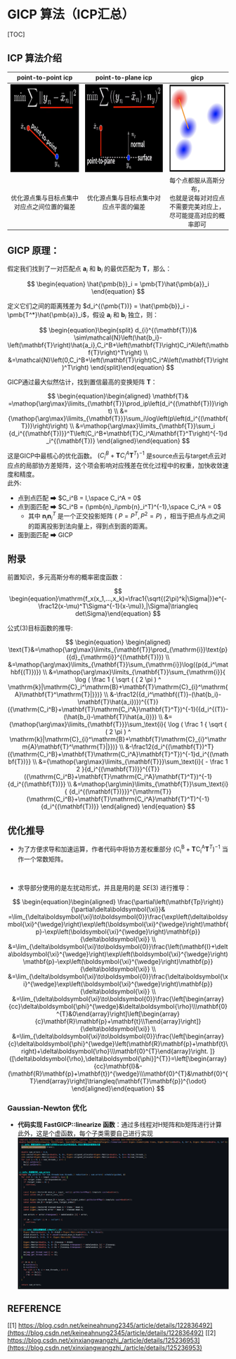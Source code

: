 # GICP 算法（ICP汇总）

[TOC]

## ICP 算法介绍 
|                 point-to-point icp                  |                 point-to-plane icp                  |                                      gicp                                      |
| :-------------------------------------------------: | :-------------------------------------------------: | :------------------------------------------------------------------------------------------: |
| <img src="./imgs/point2point_icp.png" height="200"> | <img src="./imgs/point2plane_icp.png" height="200"> |                           <img src="./imgs/gicp.png" height="200">                           |
|     优化源点集与目标点集中对应点之间位置的偏差      |       优化源点集与目标点集中对应点平面的偏差        | 每个点都服从高斯分布，<br> 也就是说每对对应点不需要完美对应上，<br> 尽可能提高对应的概率即可 |

## GICP 原理：
假定我们找到了一对匹配点 $\pmb{a}_i$ 和 $\pmb{b}_i$ 的最优匹配为 $\pmb{T}$，那么：

$$
\begin{equation}
    \hat{\pmb{b}}_i = \pmb{T}\hat{\pmb{a}}_i
\end{equation}
$$

定义它们之间的距离残差为 $d_i^{(\pmb{T})} = \hat{\pmb{b}}_i - \pmb{T^*}\hat{\pmb{a}}_i$，假设 $\pmb{a}_i$ 和 $\pmb{b}_i$ 独立，则：

$$
\begin{equation}\begin{split}
d_{i}^{(\mathbf{T})}& \sim\mathcal{N}\left(\hat{b_i}-\left(\mathbf{T}\right)\hat{a_i},C_i^B+\left(\mathbf{T}\right)C_i^A\left(\mathbf{T}\right)^T\right)  \\
&=\mathcal{N}\left(0,C_i^B+\left(\mathbf{T}\right)C_i^A\left(\mathbf{T}\right)^T\right)
\end{split}\end{equation}
$$

GICP通过最大似然估计，找到置信最高的变换矩阵 $\pmb{T}$：

$$
\begin{equation}\begin{aligned}
\mathbf{T}& =\mathop{\arg\max}\limits_{\mathbf{T}}\prod_ip\left(d_i^{(\mathbf{T})}\right)  \\
&={\mathop{\arg\max}\limits_{\mathbf{T}}}\sum_i\log\left(p\left(d_i^{(\mathbf{T})}\right)\right) \\
&=\mathop{\arg\max}\limits_{\mathbf{T}}\sum_i {d_i^{(\mathbf{T})}}^T\left(C_i^B+\mathbf{T}C_i^A\mathbf{T}^T\right)^{-1}d_i^{(\mathbf{T})}
\end{aligned}\end{equation}
$$

这是GICP中最核心的优化函数。 $\left(C_i^B+\mathbf{T}C_i^A\mathbf{T}^T\right)^{-1}$ 是source点云与target点云对应点的局部协方差矩阵，这个项会影响对应残差在优化过程中的权重，加快收敛速度和精度。<br>
此外:
* 点到点匹配 ➡ $C_i^B = I,\space C_i^A = 0$
* 点到面匹配 ➡ $C_i^B = (\pmb{n}_i\pmb{n}_i^T)^{-1},\space C_i^A = 0$
  * 其中 $\pmb{n}_i\pmb{n}_i^T$ 是一个正交投影矩阵 ( $P = P^T, P^2 = P$)  ，相当于把点与点之间的距离投影到法向量上，得到点到面的距离。
* 面到面匹配 ➡ GICP

## 附录
前置知识，多元高斯分布的概率密度函数：

$$
\begin{equation}\mathrm{f_x(x_1,...,x_k)=\frac1{\sqrt{(2\pi)^k|\Sigma|}}e^{-\frac12(x-\mu)^T\Sigma^{-1}(x-\mu)},|\Sigma|\triangleq det\Sigma}\end{equation}
$$

公式(3)目标函数的推导:

$$
\begin{equation}
\begin{aligned}
\text{T}&=\mathop{\arg\max}\limits_{\mathbf{T}}\prod_{\mathrm{i}}\text{p}({d}_{\mathrm{i}}^{(\mathbf{T})})  \\
&=\mathop{\arg\max}\limits_{\mathbf{T}}\sum_{\mathrm{i}}\log({p(d_i^\mathbf{(T)})}) \\
&=\mathop{\arg\max}\limits_{\mathbf{T}}\sum_{\mathrm{i}}{ \log ( \frac 1 { \sqrt { ( 2 \pi ) ^ \mathrm{k}|\mathrm{C}_i^\mathrm{B}+\mathbf{T}\mathrm{C}_{i}^\mathrm{A}\mathbf{T}^\mathrm{T}|}})} \\
&-\frac12({d_i^\mathbf{(T)}-(\hat{b_i}-\mathbf{T}\hat{a_i})})^{{T}}({\mathrm{C_i^B}+\mathbf{T}\mathrm{C_i^A}\mathbf{T}^T})^{-1}({d_i^{(T)}-(\hat{b_i}-\mathbf{T}\hat{a_i})}) \\
&={\mathop{\arg\max}\limits_{\mathbf{T}}}\sum_\text{i}{ \log ( \frac 1 { \sqrt { ( 2 \pi ) ^ \mathrm{k}|\mathrm{C}_{i}^\mathrm{B}+\mathbf{T}\mathrm{C}_{i}^\mathrm{A}\mathbf{T}^\mathrm{T}|}})} \\
&-\frac12{d_i^{(\mathbf{T})^T}({\mathrm{C_i^B}+\mathbf{T}\mathrm{C_i^A}\mathbf{T}^T})^{-1}d_i^{(\mathbf{T})}} \\
&={\mathop{\arg\max}\limits_{\mathbf{T}}}\sum_\text{i}{ - \frac 1 2 }{d_i^{(\mathbf{T})}}^{{T}}({\mathrm{C_i^B}+\mathbf{T}\mathrm{C_i^A}\mathbf{T}^T})^{-1}{d_i^{(\mathbf{T})}} \\
&=\mathop{\arg\min}\limits_{\mathbf{T}}\sum_\text{i}{ {d_i^{(\mathbf{T})}}}^{\mathrm{T}}(\mathrm{C_i^B}+\mathbf{T}\mathrm{C_i^A}\mathbf{T}^T)^{-1}{d_i^{(\mathbf{T})}}
\end{aligned}
\end{equation}
$$

## 优化推导
- 为了方便求导和加速运算，作者代码中将协方差权重部分 $(\mathrm{C_i^B}+\mathbf{T}\mathrm{C_i^A}\mathbf{T}^T)^{-1}$ 当作一个常数矩阵。 
<br>

- 求导部分使用的是左扰动形式，并且是用的是 $SE(3)$ 进行推导：

$$
\begin{equation}\begin{aligned}
\frac{\partial\left(\mathbf{Tp}\right)}{\partial\delta\boldsymbol{\xi}}& =\lim_{\delta\boldsymbol{\xi}\to\boldsymbol{0}}\frac{\exp\left(\delta\boldsymbol{\xi}^{\wedge}\right)\exp\left(\boldsymbol{\xi}^{\wedge}\right)\mathbf{p}-\exp\left(\boldsymbol{\xi}^{\wedge}\right)\mathbf{p}}{\delta\boldsymbol{\xi}}  \\
&=\lim_{\delta\boldsymbol{\xi}\to\boldsymbol{0}}\frac{\left(\mathbf{I}+\delta\boldsymbol{\xi}^{\wedge}\right)\exp\left(\boldsymbol{\xi}^{\wedge}\right)\mathbf{p}-\exp\left(\boldsymbol{\xi}^{\wedge}\right)\mathbf{p}}{\delta\boldsymbol{\xi}} \\
&=\lim_{\delta\boldsymbol{\xi}\to\boldsymbol{0}}\frac{\delta\boldsymbol{\xi}^{\wedge}\exp\left(\boldsymbol{\xi}^{\wedge}\right)\mathbf{p}}{\delta\boldsymbol{\xi}} \\
&=\lim_{\delta\boldsymbol{\xi}\to\boldsymbol{0}}\frac{\left[\begin{array}{cc}\delta\boldsymbol{\phi}^{\wedge}&\delta\boldsymbol{\rho}\\\mathbf{0}^{T}&0\end{array}\right]\left[\begin{array}{c}\mathbf{R}\mathbf{p}+\mathbf{t}\\1\end{array}\right]}{\delta\boldsymbol{\xi}} \\
&=\lim_{\delta\boldsymbol{\xi}\to\boldsymbol{0}}\frac{\left[\begin{array}{c}\delta\boldsymbol{\phi}^{\wedge}\left(\mathbf{R}\mathbf{p}+\mathbf{t}\right)+\delta\boldsymbol{\rho}\\\mathbf{0}^{T}\end{array}\right. ]}{[\delta\boldsymbol{\rho},\delta\boldsymbol{\phi}]^{T}}=\left[\begin{array}{cc}\mathbf{I}&-(\mathbf{R}\mathbf{p}+\mathbf{t})^{\wedge}\\\mathbf{0}^{T}&\mathbf{0}^{T}\end{array}\right]\triangleq(\mathbf{T}\mathbf{p})^{\odot}
\end{aligned}\end{equation}
$$

### Gaussian-Newton 优化
- **代码实现 FastGICP::linearize 函数**：通过多线程对H矩阵和b矩阵进行计算   此外，这是个虚函数，每个子类需要自己进行实现
![proctime](../../fast_gicp/doc/fast_gicp_linearize_func.png)
## REFERENCE
[[1] https://blog.csdn.net/keineahnung2345/article/details/122836492](https://blog.csdn.net/keineahnung2345/article/details/122836492)
[[2] https://blog.csdn.net/xinxiangwangzhi_/article/details/125236953](https://blog.csdn.net/xinxiangwangzhi_/article/details/125236953)